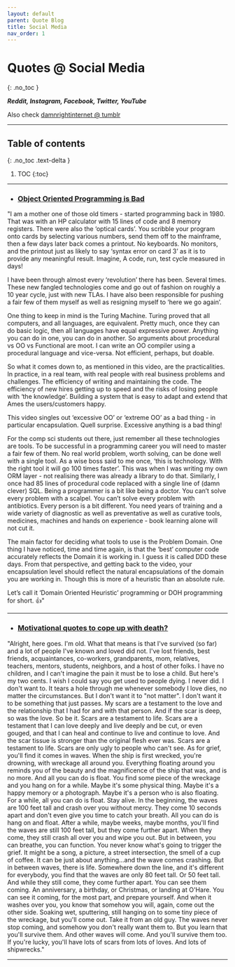 ```yaml
---
layout: default
parent: Quote Blog
title: Social Media
nav_order: 1
---
```


# Quotes @ Social Media
{: .no_toc }

__*Reddit, Instagram, Facebook, Twitter, YouTube*__

Also check [damnrightinternet @ tumblr](https://damnrightinternet.tumblr.com)

---

## Table of contents
{: .no_toc .text-delta }

1. TOC
{:toc}

---

- ### [Object Oriented Programming is Bad](https://www.youtube.com/watch?v=QM1iUe6IofM)

"I am a mother one of those old timers - started programming back in 1980. That was with an HP calculator with 15 lines of code and 8 memory registers. There were also the ‘optical cards’. You scribble your program onto cards by selecting various numbers, send them off to the mainframe, then a few days later back comes a printout. No keyboards. No monitors, and the printout just as likely to say ‘syntax error on card 3’ as it is to provide any meaningful result. Imagine, A code, run, test cycle measured in days!

I have been through almost every ‘revolution’ there has been. Several times. These new fangled technologies come and go out of fashion on roughly a 10 year cycle, just with new TLAs.  I have also been responsible for pushing a fair few of them myself as well as resigning myself to ‘here we go again’.

One thing to keep in mind is the Turing Machine. Turing proved that all computers, and all languages, are equivalent. Pretty much, once they can do basic logic, then all languages have equal expressive power. Anything you can do in one, you can do in another. So arguments about procedural vs OO vs Functional are moot. I can write an OO compiler using a procedural language and vice-versa. Not efficient, perhaps, but doable.

So what it comes down to, as mentioned in this video, are the practicalities. In practice, in a real team, with real people with real business problems and challenges. The efficiency of writing and maintaining the code. The efficiency of new hires getting up to speed and the risks of losing people with ‘the knowledge’. Building a system that is easy to adapt and extend that Ames the users/customers happy.

This video singles out ‘excessive OO’ or ‘extreme OO’ as a bad thing - in particular encapsulation. Quell surprise. Excessive anything is a bad thing!

For the comp sci students out there, just remember all these technologies are tools. To be successful in a programming career you will need to master a fair few of them. No real world problem, worth solving, can be done well with a single tool. As a wise boss said to me once, ‘this is technology. With the right tool it will go 100 times faster’. This was when I was writing my own ORM layer - not realising there was already a library to do that. Similarly, I once had 85 lines of procedural code replaced with a single line of (damn clever) SQL. Being a programmer is a bit like being a doctor. You can’t solve every problem with a scalpel. You can’t solve every problem with antibiotics. Every person is a bit different. You need years of training and a wide variety of diagnostic as well as preventative as well as curative tools, medicines, machines and hands on experience - book learning alone will not cut it.

The main factor for deciding what tools to use is the Problem Domain. One thing I have noticed, time and time again, is that the ‘best’ computer code accurately reflects the Domain it is working in. I guess it is called DDD these days. From that perspective, and getting back to the video, your encapsulation level should reflect the natural encapsulations of the domain you are working in. Though this is more of a heuristic than an absolute rule.

Let’s call it ‘Domain Oriented Heuristic’ programming or DOH programming for short. 👍"

---

- ### [Motivational quotes to cope up with death?](https://www.reddit.com/r/GetMotivated/comments/a9z542/comment/ecos8hz/?utm_source=share&utm_medium=web2x&context=3)

"Alright, here goes. I'm old. What that means is that I've survived (so far) and a lot of people I've known and loved did not. I've lost friends, best friends, acquaintances, co-workers, grandparents, mom, relatives, teachers, mentors, students, neighbors, and a host of other folks. I have no children, and I can't imagine the pain it must be to lose a child. But here's my two cents. I wish I could say you get used to people dying. I never did. I don't want to. It tears a hole through me whenever somebody I love dies, no matter the circumstances. But I don't want it to "not matter". I don't want it to be something that just passes. My scars are a testament to the love and the relationship that I had for and with that person. And if the scar is deep, so was the love. So be it. Scars are a testament to life. Scars are a testament that I can love deeply and live deeply and be cut, or even gouged, and that I can heal and continue to live and continue to love. And the scar tissue is stronger than the original flesh ever was. Scars are a testament to life. Scars are only ugly to people who can't see. As for grief, you'll find it comes in waves. When the ship is first wrecked, you're drowning, with wreckage all around you. Everything floating around you reminds you of the beauty and the magnificence of the ship that was, and is no more. And all you can do is float. You find some piece of the wreckage and you hang on for a while. Maybe it's some physical thing. Maybe it's a happy memory or a photograph. Maybe it's a person who is also floating. For a while, all you can do is float. Stay alive. In the beginning, the waves are 100 feet tall and crash over you without mercy. They come 10 seconds apart and don't even give you time to catch your breath. All you can do is hang on and float. After a while, maybe weeks, maybe months, you'll find the waves are still 100 feet tall, but they come further apart. When they come, they still crash all over you and wipe you out. But in between, you can breathe, you can function. You never know what's going to trigger the grief. It might be a song, a picture, a street intersection, the smell of a cup of coffee. It can be just about anything...and the wave comes crashing. But in between waves, there is life. Somewhere down the line, and it's different for everybody, you find that the waves are only 80 feet tall. Or 50 feet tall. And while they still come, they come further apart. You can see them coming. An anniversary, a birthday, or Christmas, or landing at O'Hare. You can see it coming, for the most part, and prepare yourself. And when it washes over you, you know that somehow you will, again, come out the other side. Soaking wet, sputtering, still hanging on to some tiny piece of the wreckage, but you'll come out. Take it from an old guy. The waves never stop coming, and somehow you don't really want them to. But you learn that you'll survive them. And other waves will come. And you'll survive them too. If you're lucky, you'll have lots of scars from lots of loves. And lots of shipwrecks."

---
